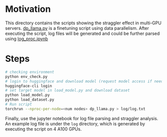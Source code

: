 # Motivation
This directory contains the scripts showing the straggler effect in multi-GPU servers. [dp_llama.py](./dp_llama.py) is a finetuning script using data parallelism. After executing the script, log files will be generated and could be further parsed using [log_proc.ipynb](./log_proc.ipynb)

# Steps
```bash
# checking environment
python env_check.py
# login to huggingface and download model (request model access if needed)
huggingface-cli login
# set target model in load_model.py and download dataset
python load_model.py
python load_dataset.py
# Run script
torchrun --nproc-per-node=<num nodes> dp_llama.py > log/log.txt
```
Finally, use the jupyter notebook for log file parsing and straggler analysis. An example log file is under the `log` directory, which is generated by executing the script on 4 A100 GPUs.
